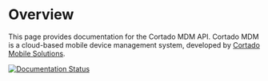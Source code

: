 # Overview

This page provides documentation for the Cortado MDM API. Cortado MDM is a cloud-based mobile device management system, developed by [Cortado Mobile Solutions](https://www.cortado.com).

[![Documentation Status](https://readthedocs.org/projects/cortado-mdm-api-documentation/badge/?version=latest)](https://docs.cortado.com/en/latest/?badge=latest)
      